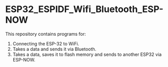 # ESP32_ESPIDF_Wifi_Bluetooth_ESP-NOW
This repository contains programs for:

  1) Connecting the ESP-32 to WiFi. 
  2) Takes a data and sends it via Bluetooth.
  3) Takes a data, saves it to flash memory and sends to another ESP32 via ESP-NOW.
